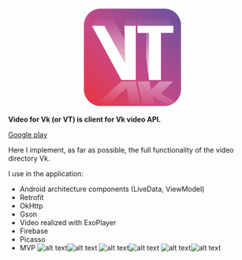 <p align="center"><img src="logo/1024.png" alt="VideoforVk" height="200px"></p>

**Video for Vk (or VT) is client for Vk video API.** 

[Google play](https://play.google.com/store/apps/details?id=thevt)

Here I implement, as far as possible, the full functionality of the video directory Vk.

I use in the application:

 - Android architecture components (LiveData, ViewModel)
 - Retrofit
 - OkHttp
 - Gson
 - Video realized with ExoPlayer
 - Firebase
 - Picasso
 - MVP
![alt text](https://github.com/ukakhmedoff/VideoforVk/blob/master/screenshots/device-2018-03-10-212659.png)![alt text](https://github.com/ukakhmedoff/VideoforVk/blob/master/screenshots/device-2018-07-08-232037.png)
![alt text](https://github.com/ukakhmedoff/VideoforVk/blob/master/screenshots/device-2018-07-09-104450.png)![alt text](https://github.com/ukakhmedoff/VideoforVk/blob/master/screenshots/device-2018-07-09-121044.png)
![alt text](https://github.com/ukakhmedoff/VideoforVk/blob/master/screenshots/device-2018-07-09-131337.png)![alt text](https://github.com/ukakhmedoff/VideoforVk/blob/master/screenshots/device-2018-07-09-130821.png)

